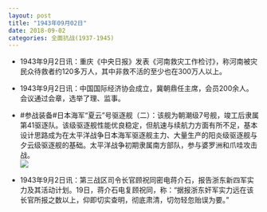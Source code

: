 ```yaml
---
layout: post
title: "1943年09月02日"
date: 2018-09-02
categories: 全面抗战(1937-1945)
---
```


<meta name="referrer" content="no-referrer" />

- 1943年9月2日讯：重庆《中央日报》发表《河南救灾工作检讨》，称河南被灾民众待救者约120多万人，其中非救不活的至少也在300万人以上。 

- 1943年9月2日讯：中国国际经济协会成立，冀朝鼎任主席，会员200余人。会议通过会章，选举了理、监事。 

- #参战装备#日本海军“夏云”号驱逐舰（二）：该舰为朝潮级7号舰，竣工后隶属第41驱逐队。该级驱逐舰性能优良稳定，但航速与续航力方面有所不足，基本设计思路成为在太平洋战争日本海军驱逐舰主力、大量生产的阳炎级驱逐舰与夕云级驱逐舰的基础。太平洋战争初期隶属南方部队，参与婆罗洲和爪哇攻击战。 <br/><img src="https://wx4.sinaimg.cn/large/aca367d8ly1fuuyscjzvej20dc07mmy7.jpg" />

- 1943年9月2日讯：第三战区司令长官顾祝同密电蒋介石，报告浙东新四军实力及其活动计划。19日，蒋介石电复顾祝同，称：“据报浙东奸军实力远在该长官所报之数以上，仰即切实查明，彻底肃清，切勿轻忽贻误为要。” 

